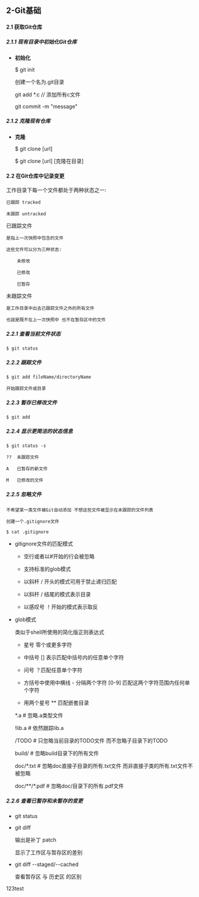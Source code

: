 ## 2-Git基础

#### 2.1 获取Git仓库

##### 2.1.1 现有目录中初始化Git仓库

- **初始化**
	
	$ git  init
	
	创建一个名为.git目录
	
	git add *.c // 添加所有c文件
	
	git commit -m "message"
	

##### 2.1.2 克隆现有仓库

- **克隆**
	
	$ git clone [url]
	
	$ git clone [url] [克隆在目录]
	

	
#### 2.2 在Git仓库中记录变更

工作目录下每一个文件都处于两种状态之一:
	
	已跟踪	tracked
	
	未跟踪	untracked
	
已跟踪文件
	
	是指上一次快照中包含的文件
	
	这些文件可以分为三种状态:
		
		未修改
		
		已修改
		
		已暂存
		
未跟踪文件
	
	是工作目录中出去已跟踪文件之外的所有文件
	
	也就是既不在上一次快照中 也不在暂存区中的文件
	
##### 2.2.1 查看当前文件状态
	
	$ git status
	

##### 2.2.2 跟踪文件

	$ git add fileName/directoryName
	
	开始跟踪文件或目录
	
##### 2.2.3 暂存已修改文件
	
	$ git add 
	
##### 2.2.4 显示更简洁的状态信息

	$ git status -s
	
	??  未跟踪文件
	
	A   已暂存的新文件
	
	M   已修改的文件
	
##### 2.2.5 忽略文件
	
	不希望某一类文件被Git自动添加 不想这些文件被显示在未跟踪的文件列表
	
	创建一个.gitignore文件
	
	$ cat .gitignore
	
- gitignore文件的匹配模式
	
	* 空行或者以#开始的行会被忽略
	
	* 支持标准的glob模式
	
	* 以斜杆 / 开头的模式可用于禁止递归匹配
	
	* 以斜杆 / 结尾的模式表示目录
	
	* 以感叹号 ！开始的模式表示取反
	
- glob模式

	类似于shell所使用的简化版正则表达式
	
	* 星号  零个或更多字符
	
	* 中括号 [] 表示匹配中括号内的任意单个字符
	
	* 问号 ？匹配任意单个字符
	
	* 方括号中使用中横线 - 分隔两个字符 [0-9] 匹配这两个字符范围内任何单个字符
	
	* 用两个星号 ** 匹配嵌套目录
	
	*.a                  # 忽略.a类型文件
	
	!lib.a  			 # 依然跟踪lib.a
	
	/TODO                # 只忽略当前目录的TODO文件 而不忽略子目录下的TODO
	
	build/               # 忽略build目录下的所有文件
	
	doc/*.txt            # 忽略doc直接子目录的所有.txt文件  而非直接子类的所有.txt文件不被忽略
	
	doc/**/*.pdf         # 忽略doc/目录下的所有.pdf文件
	
##### 2.2.6 查看已暂存和未暂存的变更

- git status

- git diff 
	
	输出是补丁 patch
	
	显示了工作区与暂存区的差别

- git diff --staged/--cached
	
	查看暂存区 与 历史区 的区别
	
123test